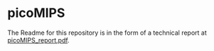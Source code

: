 # picoMIPS 
The Readme for this repository is in the form of a technical report at [picoMIPS_report.pdf](https://github.com/ks6n19/picoMIPS/blob/master/picoMIPS_report.pdf).
